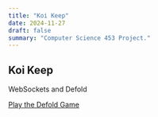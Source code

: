 ```yaml
---
title: "Koi Keep"
date: 2024-11-27
draft: false
summary: "Computer Science 453 Project."
---
```


## Koi Keep

WebSockets and Defold

<div>
<a href="/Koi Keep/index.html">Play the Defold Game</a>
</div>
